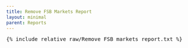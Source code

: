 ```yaml
---
title: Remove FSB Markets Report
layout: minimal
parent: Reports
---
```


<pre>
{% include_relative raw/Remove_FSB_markets_report.txt %}
</pre>
